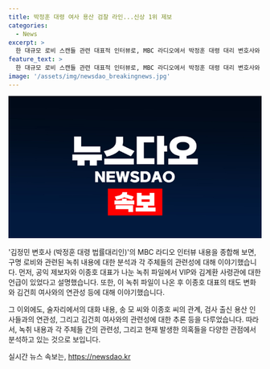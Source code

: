 ```yaml
---
title: 박정훈 대령 여사 용산 검찰 라인...신상 1위 제보
categories:
  - News
excerpt: >
  한 대규모 로비 스캔들 관련 대표적 인터뷰로, MBC 라디오에서 박정훈 대령 대리 변호사와 함께한 김정민 변호사의 인터뷰가 공개되었다. 인터뷰 내용에서는 송모씨와 이종호씨의 관련성, VIP의 정체, 구명 로비의 통로, 김건희 여사의 연관성 등 다양한 내용이 다뤄졌다. 이를 통해 변호사의 입장과 의심스러운 점들에 대한 해석과 추측을 들을 수 있었다. 녹취파일이 공개된 것과 관련된 내용도 언급되었으며, 김건희 여사와의 연관성이 어떻게 변화했는지에 대한 정보도 소개되었다. MBC 라디오에서의 이 인터뷰는 논란이 되는 로비 스캔들에 대한 다양한 의견과 관련 정보를 다루고 있는 것으로 보인다.
feature_text: >
  한 대규모 로비 스캔들 관련 대표적 인터뷰로, MBC 라디오에서 박정훈 대령 대리 변호사와 함께한 김정민 변호사의 인터뷰가 공개되었다. 인터뷰 내용에서는 송모씨와 이종호씨의 관련성, VIP의 정체, 구명 로비의 통로, 김건희 여사의 연관성 등 다양한 내용이 다뤄졌다. 이를 통해 변호사의 입장과 의심스러운 점들에 대한 해석과 추측을 들을 수 있었다. 녹취파일이 공개된 것과 관련된 내용도 언급되었으며, 김건희 여사와의 연관성이 어떻게 변화했는지에 대한 정보도 소개되었다. MBC 라디오에서의 이 인터뷰는 논란이 되는 로비 스캔들에 대한 다양한 의견과 관련 정보를 다루고 있는 것으로 보인다.
image: '/assets/img/newsdao_breakingnews.jpg'
---
```


<p><img src="/assets/img/newsdao_breakingnews.jpg" alt="pcversion 속보" /></p>

<p>'김정민 변호사 (박정훈 대령 법률대리인)'의 MBC 라디오 인터뷰 내용을 종합해 보면, 구명 로비와 관련된 녹취 내용에 대한 분석과 각 주체들의 관련성에 대해 이야기했습니다. 먼저, 공익 제보자와 이종호 대표가 나눈 녹취 파일에서 VIP와 김계환 사령관에 대한 언급이 있었다고 설명했습니다. 또한, 이 녹취 파일이 나온 후 이종호 대표의 태도 변화와 김건희 여사와의 연관성 등에 대해 이야기했습니다.</p>

<p>그 이외에도, 술자리에서의 대화 내용, 송 모 씨와 이종호 씨의 관계, 검사 출신 용산 인사들과의 연관성, 그리고 김건희 여사와의 관련성에 대한 추론 등을 다루었습니다. 따라서, 녹취 내용과 각 주체들 간의 관련성, 그리고 현재 발생한 의혹들을 다양한 관점에서 분석하고 있는 것으로 보입니다.</p>
실시간 뉴스 속보는, <a href="https://newsdao.kr" rel="dofollow">https://newsdao.kr</a>


